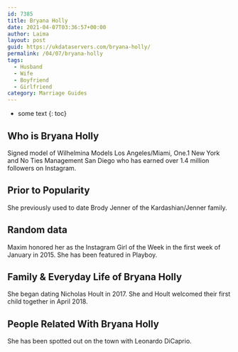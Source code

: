 ```yaml
---
id: 7385
title: Bryana Holly
date: 2021-04-07T03:36:57+00:00
author: Laima
layout: post
guid: https://ukdataservers.com/bryana-holly/
permalink: /04/07/bryana-holly
tags:
  - Husband
  - Wife
  - Boyfriend
  - Girlfriend
category: Marriage Guides
---
```


* some text
{: toc}


## Who is Bryana Holly
                  
                  
                  
Signed model of Wilhelmina Models Los Angeles/Miami, One.1 New York and No Ties Management San Diego who has earned over 1.4 million followers on Instagram.
                  
              
            
              
            
                
                
                
## Prior to Popularity
                  
                  
                  
She previously used to date Brody Jenner of the Kardashian/Jenner family.
                  
              
            
              
            
                
                
                
## Random data
                  
                  
                  
Maxim honored her as the Instagram Girl of the Week in the first week of January in 2015. She has been featured in Playboy.
                  
              
            
              
            
                
                
                
## Family & Everyday Life of Bryana Holly
                  
                  
                  
She began dating Nicholas Hoult in 2017. She and Hoult welcomed their first child together in April 2018. 
                  
              
            
              
            
                
                
                
## People Related With Bryana Holly
                  
                  
                  
She has been spotted out on the town with Leonardo DiCaprio.
                  
              
            
              
            
                
              
            
              
              
            
            
              
            
          
          
          
